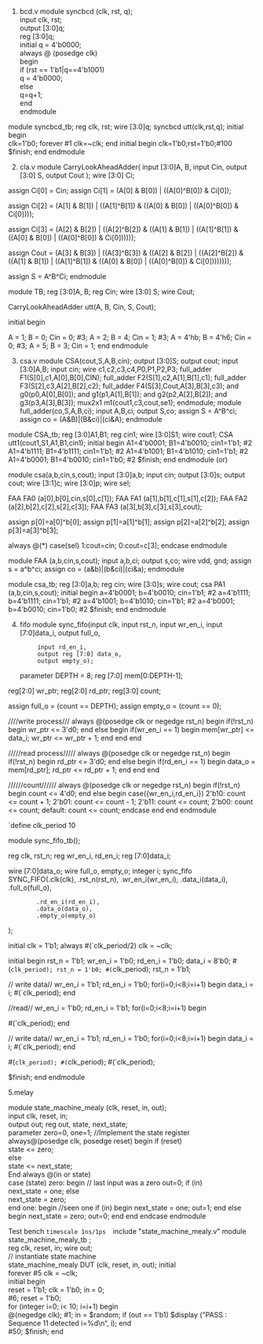1. bcd.v
module syncbcd (clk, rst, q);  
input clk, rst;  
output [3:0]q;  
reg [3:0]q;  
initial q = 4'b0000;  
always @ (posedge clk)  
begin  
if (rst == 1'b1|q==4'b1001)  
q = 4'b0000;  
else   
q=q+1;  
end  
endmodule  

module syncbcd_tb;
reg clk, rst;
wire [3:0]q;
syncbcd utt(clk,rst,q);
initial begin  
clk=1'b0;
forever #1 clk=~clk;
end 
initial begin 
clk=1'b0;rst=1'b0;#100
$finish;
end
endmodule


2. cla.v
module CarryLookAheadAdder(
input [3:0]A, B, 
input Cin,
output [3:0] S,
output Cout
);
wire [3:0] Ci; 

assign Ci[0] = Cin;
assign Ci[1] = (A[0] & B[0]) | ((A[0]^B[0]) & Ci[0]);
 
assign Ci[2] = (A[1] & B[1]) | ((A[1]^B[1]) & ((A[0] & B[0]) | ((A[0]^B[0]) & Ci[0])));
 
assign Ci[3] = (A[2] & B[2]) | ((A[2]^B[2]) & ((A[1] & B[1]) | ((A[1]^B[1]) & ((A[0] & B[0]) | ((A[0]^B[0]) & Ci[0])))));

assign Cout  = (A[3] & B[3]) | ((A[3]^B[3]) & ((A[2] & B[2]) | ((A[2]^B[2]) & ((A[1] & B[1]) | ((A[1]^B[1]) & ((A[0] & B[0]) | ((A[0]^B[0]) & Ci[0])))))));

assign S = A^B^Ci;
endmodule

module TB;
reg [3:0]A, B; 
reg Cin;
wire [3:0] S;
wire Cout;

CarryLookAheadAdder utt(A, B, Cin, S, Cout);

initial begin

A = 1; B = 0; Cin = 0; #3;
A = 2; B = 4; Cin = 1; #3;
A = 4'hb; B = 4'h6; Cin = 0; #3;
A = 5; B = 3; Cin = 1;
end
endmodule


3. csa.v
module CSA(cout,S,A,B,cin);
    output [3:0]S;
    output cout;
    input [3:0]A,B;
    input cin;
    wire c1,c2,c3,c4,P0,P1,P2,P3;
    full_adder F1(S[0],c1,A[0],B[0],CIN);
    full_adder F2(S[1],c2,A[1],B[1],c1);
    full_adder F3(S[2],c3,A[2],B[2],c2);
    full_adder F4(S[3],Cout,A[3],B[3],c3);
    and g0(p0,A[0],B[0]);
    and g1(p1,A[1],B[1]);
    and g2(p2,A[2],B[2]);
    and g3(p3,A[3],B[3]);
 mux2x1 m1(cout1,c3,cout,se1);
 endmodule;
module full_adder(co,S,A,B,ci); 
input A,B,ci; 
output S,co; 
assign S = A^B^ci; 
assign co = (A&B)|(B&ci)|(ci&A); 
endmodule


module CSA_tb;
reg [3:0]A1,B1; 
reg cin1; 
wire [3:0]S1; 
wire cout1;
CSA utt1(cout1,S1,A1,B1,cin1); 
initial begin 
A1=4'b0001; B1=4'b0010; cin1=1'b1; #2 
A1=4'b1111; B1=4'b1111; cin1=1'b1; #2 
A1=4'b1001; B1=4'b1010; cin1=1'b1; #2 
A1=4'b0001; B1=4'b0010; cin1=1'b0; #2 
$finish; 
end 
endmodule 
                                                          				(or)

module csa(a,b,cin,s,cout); 
input [3:0]a,b; 
input cin; 
output [3:0]s; 
output cout; 
wire [3:1]c; 
wire [3:0]p;
wire sel;


FAA FA0 (a[0],b[0],cin,s[0],c[1]); 
FAA FA1 (a[1],b[1],c[1],s[1],c[2]); 
FAA FA2 (a[2],b[2],c[2],s[2],c[3]); 
FAA FA3 (a[3],b[3],c[3],s[3],cout); 

assign p[0]=a[0]^b[0];
assign p[1]=a[1]^b[1];
assign p[2]=a[2]^b[2];
assign p[3]=a[3]^b[3];

always @(*)
case(sel)
1:cout=cin;
0:cout=c[3];
endcase 
endmodule 

module FAA (a,b,cin,s,cout); 
input a,b,ci; 
output s,co; 
wire vdd, gnd; 
assign s = a^b^ci; 
assign co = (a&b)|(b&ci)|(ci&a); 
endmodule

module csa_tb;
reg [3:0]a,b; 
reg cin; 
wire [3:0]s; 
wire cout; 
csa PA1 (a,b,cin,s,cout); 
initial begin 
a=4'b0001; b=4'b0010; cin=1'b1; #2 
a=4'b1111; b=4'b1111; cin=1'b1; #2 
a=4'b1001; b=4'b1010; cin=1'b1; #2 
a=4'b0001; b=4'b0010; cin=1'b0; #2 
$finish; 
end 
endmodule 


4. fifo
module sync_fifo(input clk,
            input rst_n,
            input wr_en_i,
            input [7:0]data_i,
            output full_o,
            
            input rd_en_i,
            output reg [7:0] data_o,
            output empty_o);
    
    parameter DEPTH = 8; 
reg [7:0] mem[0:DEPTH-1];

reg[2:0] wr_ptr;
reg[2:0] rd_ptr;
reg[3:0] count;

assign full_o = (count == DEPTH);
assign empty_o = (count == 0);

////write process///
always @(posedge clk or negedge rst_n)
begin
if(!rst_n)
begin
wr_ptr <= 3'd0;
end else begin
if(wr_en_i == 1) begin
mem[wr_ptr] <= data_i;
wr_ptr <= wr_ptr + 1;
end
end
end

/////read process/////
always @(posedge clk or negedge rst_n)
begin
if(!rst_n)
begin
rd_ptr <= 3'd0;
end else begin
if(rd_en_i == 1)
begin
data_o = mem[rd_ptr];
rd_ptr <= rd_ptr + 1;
end
end
end
 

//////count//////
always @(posedge clk or negedge rst_n)
begin
if(!rst_n) begin
count <= 4'd0; 
 end else begin
case({wr_en_i,rd_en_i})
	2'b10: count <= count + 1;
	2'b01: count <= count - 1;
	2'b11: count <= count;
	2'b00: count <= count;
default: count <= count;
endcase
end
end
endmodule


`define clk_period 10

module sync_fifo_tb();

reg clk, rst_n;
reg wr_en_i, rd_en_i;
reg [7:0]data_i;

wire [7:0]data_o;
wire full_o, empty_o;
integer i;
sync_fifo SYNC_FIFO(.clk(clk),
            .rst_n(rst_n),
            .wr_en_i(wr_en_i),
            .data_i(data_i),
            .full_o(full_o),
            
            .rd_en_i(rd_en_i),
            .data_o(data_o),
            .empty_o(empty_o)
);

  initial clk = 1'b1;
always #(`clk_period/2) clk = ~clk;


initial begin
rst_n = 1'b1;
wr_en_i = 1'b0;
rd_en_i = 1'b0;
data_i = 8'b0;
#(`clk_period);
rst_n = 1'b0;
#(`clk_period);
rst_n = 1'b1;

  // write data//
wr_en_i = 1'b1;
rd_en_i = 1'b0;
 for(i=0;i<8;i=i+1)
begin
data_i = i;
#(`clk_period);
end

//read//
wr_en_i = 1'b0;
rd_en_i = 1'b1;
 for(i=0;i<8;i=i+1)
begin

#(`clk_period);
end

 // write data//
wr_en_i = 1'b1;
rd_en_i = 1'b0;
 for(i=0;i<8;i=i+1)
begin
data_i = i;
#(`clk_period);
end

#(`clk_period);
#(`clk_period);
#(`clk_period);

$finish;
end
  endmodule        


5.melay
 
module  state_machine_mealy (clk,  reset,  in,  out);  
input  clk,  reset,  in;   
output  out; 
reg  out, state, next_state;  
parameter zero=0, one=1; 
//Implement  the  state  register  
always@(posedge clk, posedge reset) begin 
if (reset)  
state <= zero;  
else  
state <= next_state;  
End 
always  @(in or state)  
case  (state) 
zero:  begin 
//  last  input  was  a  zero 
out=0; 
if  (in)   
next_state  =  one; 
else  
next_state  =  zero;   
end 
one: begin //seen one 
if (in) begin 
next_state  =  one; 
out=1; 
end else begin 
next_state = zero; 
out=0; 
end 
end 
endcase 
endmodule 


Test bench 
`timescale 1ns/1ps 
`include "state_machine_mealy.v" 
module  state_machine_mealy_tb ;  
reg clk, reset, in; 
wire out;  
// instantiate state machine  
state_machine_mealy DUT (clk,  reset,  in,  out); 
initial  
forever #5 clk = ~clk;  
initial begin  
reset = 1'b1; 
clk = 1'b0; 
in = 0;  
#6; 
reset = 1'b0;  
for (integer i=0; i< 10; i=i+1) begin  
@(negedge clk); #1; 
in = $random; 
if (out == 1'b1) 
$display ("PASS : Sequence 11 detected i=%d\n“, i); 
end  
#50; 
$finish; 
end 
